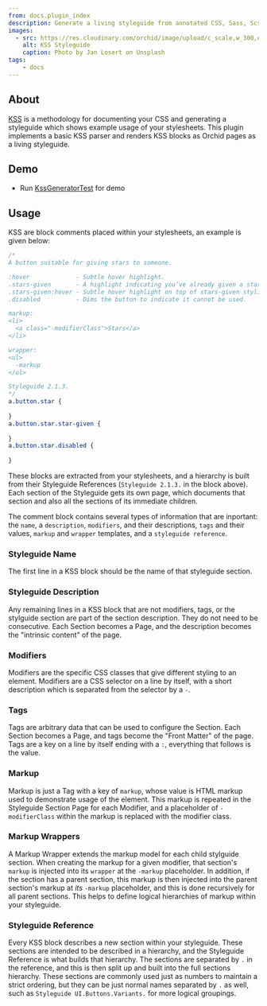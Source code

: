```yaml
---
from: docs.plugin_index
description: Generate a living styleguide from annotated CSS, Sass, Scss, or LESS
images:
  - src: https://res.cloudinary.com/orchid/image/upload/c_scale,w_300,e_blur:150/v1524974377/plugins/styleguide.jpg
    alt: KSS Styleguide
    caption: Photo by Jan Losert on Unsplash
tags:
    - docs
---
```


## About

[KSS](https://warpspire.com/kss/syntax/) is a methodology for documenting your CSS and generating a styleguide which
shows example usage of your stylesheets. This plugin implements a basic KSS parser and renders KSS blocks as Orchid 
pages as a living styleguide.

## Demo

- Run [KssGeneratorTest](https://github.com/JavaEden/Orchid/blob/master/plugins/OrchidKSS/src/test/kotlin/com/eden/orchid/kss/KssGeneratorTest.kt) for demo

## Usage

KSS are block comments placed within your stylesheets, an example is given below:

```css
/*
A button suitable for giving stars to someone.

:hover             - Subtle hover highlight.
.stars-given       - A highlight indicating you’ve already given a star.
.stars-given:hover - Subtle hover highlight on top of stars-given styling.
.disabled          - Dims the button to indicate it cannot be used.

markup:
<li>
  <a class="-modifierClass">Stars</a>
</li>

wrapper:
<ul>
  -markup
</ul>

Styleguide 2.1.3.
*/
a.button.star {
  
}
a.button.star.star-given {
  
}
a.button.star.disabled {
  
}
```

These blocks are extracted from your stylesheets, and a hierarchy is built from their Styleguide References 
(`Styleguide 2.1.3.` in the block above). Each section of the Styleguide gets its own page, which documents that section
and also all the sections of its immediate children. 

The comment block contains several types of information that are inportant: the `name`, a `description`, `modifiers`, 
and their descriptions, `tags` and their values, `markup` and `wrapper` templates, and a `styleguide reference`. 

### Styleguide Name

The first line in a KSS block should be the name of that styleguide section. 

### Styleguide Description

Any remaining lines in a KSS block that are not modifiers, tags, or the stylguide section are part of the section 
description. They do not need to be consecutive. Each Section becomes a Page, and the description becomes the "intrinsic 
content" of the page.

### Modifiers

Modifiers are the specific CSS classes that give different styling to an element. Modifiers are a CSS selector on a line
by itself, with a short description which is separated from the selector by a `-`. 

### Tags

Tags are arbitrary data that can be used to configure the Section. Each Section becomes a Page, and tags become the 
"Front Matter" of the page. Tags are a key on a line by itself ending with a `:`, everything that follows is the value.

### Markup

Markup is just a Tag with a key of `markup`, whose value is HTML markup used to demonstrate usage of the element. This
markup is repeated in the Styleguide Section Page for each Modifier, and a placeholder of `-modifierClass` within the 
markup is replaced with the modifier class.

### Markup Wrappers

A Markup Wrapper extends the markup model for each child stylguide section. When creating the markup for a given 
modifier, that section's `markup` is injected into its `wrapper` at the `-markup` placeholder. In addition, if the 
section has a parent section, this markup is then injected into the parent section's markup at _its_ `-markup` 
placeholder, and this is done recursively for all parent sections. This helps to define logical hierarchies of markup
within your styleguide. 

### Styleguide Reference

Every KSS block describes a new section within your styleguide. These sections are intended to be described in a 
hierarchy, and the Styleguide Reference is what builds that hierarchy. The sections are separated by `.` in the 
reference, and this is then split up and built into the full sections hierarchy. These sections are commonly used just 
as numbers to maintain a strict ordering, but they can be just normal names separated by `.` as well, such as 
`Styleguide UI.Buttons.Variants.` for more logical groupings.